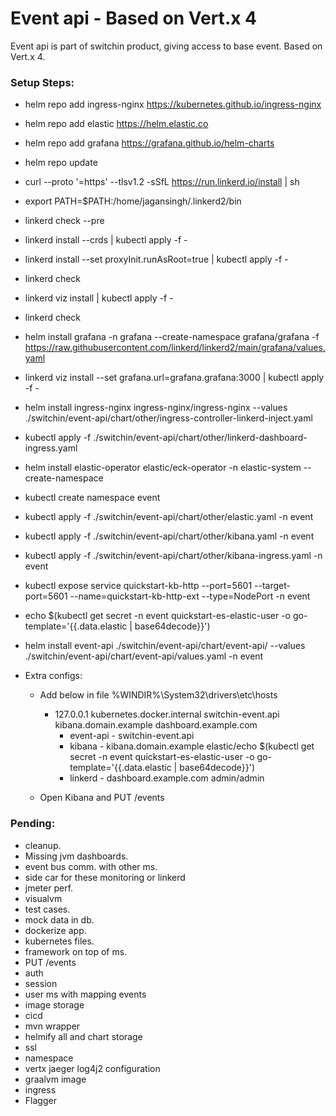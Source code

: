 # Event api - Based on Vert.x 4
Event api is part of switchin product, giving access to base event. Based on Vert.x 4. 

### Setup Steps:
- helm repo add ingress-nginx https://kubernetes.github.io/ingress-nginx
- helm repo add elastic https://helm.elastic.co
- helm repo add grafana https://grafana.github.io/helm-charts
- helm repo update
- curl --proto '=https' --tlsv1.2 -sSfL https://run.linkerd.io/install | sh
- export PATH=$PATH:/home/jagansingh/.linkerd2/bin
- linkerd check --pre
- linkerd install --crds | kubectl apply -f -
- linkerd install --set proxyInit.runAsRoot=true | kubectl apply -f -
- linkerd check
- linkerd viz install | kubectl apply -f -
- linkerd check
- helm install grafana -n grafana --create-namespace grafana/grafana -f https://raw.githubusercontent.com/linkerd/linkerd2/main/grafana/values.yaml
- linkerd viz install --set grafana.url=grafana.grafana:3000 | kubectl apply -f -
- helm install ingress-nginx ingress-nginx/ingress-nginx --values ./switchin/event-api/chart/other/ingress-controller-linkerd-inject.yaml
- kubectl apply -f ./switchin/event-api/chart/other/linkerd-dashboard-ingress.yaml
- helm install elastic-operator elastic/eck-operator -n elastic-system --create-namespace
- kubectl create namespace event
- kubectl apply -f ./switchin/event-api/chart/other/elastic.yaml -n event
- kubectl apply -f ./switchin/event-api/chart/other/kibana.yaml -n event
- kubectl apply -f ./switchin/event-api/chart/other/kibana-ingress.yaml -n event
- kubectl expose service quickstart-kb-http --port=5601 --target-port=5601 --name=quickstart-kb-http-ext --type=NodePort -n event
- echo $(kubectl get secret -n event quickstart-es-elastic-user -o go-template='{{.data.elastic | base64decode}}')
- helm install event-api ./switchin/event-api/chart/event-api/ --values ./switchin/event-api/chart/event-api/values.yaml -n event

- Extra configs:
    - Add below in file %WINDIR%\System32\drivers\etc\hosts

      - 127.0.0.1 kubernetes.docker.internal switchin-event.api kibana.domain.example dashboard.example.com
        - event-api - switchin-event.api
        - kibana - kibana.domain.example elastic/echo $(kubectl get secret -n event quickstart-es-elastic-user -o go-template='{{.data.elastic | base64decode}}')
        - linkerd - dashboard.example.com   admin/admin
    - Open Kibana and PUT /events



### Pending:
- cleanup.
- Missing jvm dashboards.
- event bus comm. with other ms.
- side car for these monitoring or linkerd
- jmeter perf.
- visualvm
- test cases.
- mock data in db.
- dockerize app.
- kubernetes files.
- framework on top of ms.
- PUT /events
- auth
- session
- user ms with mapping events
- image storage
- cicd
- mvn wrapper
- helmify all and chart storage
- ssl
- namespace
- vertx jaeger log4j2 configuration
- graalvm image
- ingress
- Flagger
